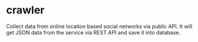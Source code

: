# crawler

Collect data from online location based social networks via public API.
It will get JSON data from the service via REST API and save it into database.
